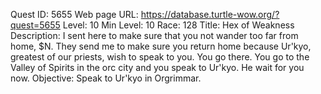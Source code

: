 Quest ID: 5655
Web page URL: https://database.turtle-wow.org/?quest=5655
Level: 10
Min Level: 10
Race: 128
Title: Hex of Weakness
Description: I sent here to make sure that you not wander too far from home, $N. They send me to make sure you return home because Ur'kyo, greatest of our priests, wish to speak to you. You go there. You go to the Valley of Spirits in the orc city and you speak to Ur'kyo. He wait for you now.
Objective: Speak to Ur'kyo in Orgrimmar.
